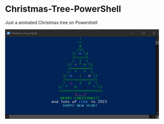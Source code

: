 # Christmas-Tree-PowerShell
Just a animated Christmas tree on Powershell

![screenshot](./screenshot.gif?raw=true)